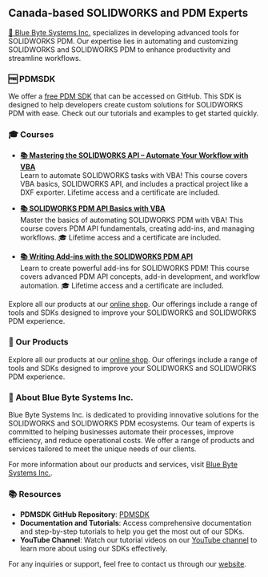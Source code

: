 ## Canada-based SOLIDWORKS and PDM Experts

[🔗 Blue Byte Systems Inc.](https://bluebyte.biz) specializes in developing advanced tools for SOLIDWORKS PDM. Our expertise lies in automating and customizing SOLIDWORKS and SOLIDWORKS PDM to enhance productivity and streamline workflows.

### 🆓 PDMSDK

We offer a [free PDM SDK](https://github.com/BlueByteSystemsInc/PDMSDK) that can be accessed on GitHub. This SDK is designed to help developers create custom solutions for SOLIDWORKS PDM with ease. Check out our tutorials and examples to get started quickly.

### 🎓 Courses

 - **[📚 Mastering the SOLIDWORKS API – Automate Your Workflow with VBA](https://bluebyte.biz/courses/mastering-the-solidworks-api-automate-your-workflow-with-vba/)**  
Learn to automate SOLIDWORKS tasks with VBA! This course covers VBA basics, SOLIDWORKS API, and includes a practical project like a DXF exporter. Lifetime access and a certificate are included. 

- **[📚 SOLIDWORKS PDM API Basics with VBA](https://bluebyte.biz/courses/solidworks-pdm-api-basics-with-vba/)**  
Master the basics of automating SOLIDWORKS PDM with VBA! This course covers PDM API fundamentals, creating add-ins, and managing workflows. 🎓 Lifetime access and a certificate are included. 

- **[📚 Writing Add-ins with the SOLIDWORKS PDM API](https://bluebyte.biz/courses/solidworks-pdm-api-write-addins/)**  
Learn to create powerful add-ins for SOLIDWORKS PDM! This course covers advanced PDM API concepts, add-in development, and workflow automation. 🎓 Lifetime access and a certificate are included. 


Explore all our products at our [online shop](https://bluebyte.biz/shop). Our offerings include a range of tools and SDKs designed to improve your SOLIDWORKS and SOLIDWORKS PDM experience.


### 🛒 Our Products

Explore all our products at our [online shop](https://bluebyte.biz/shop). Our offerings include a range of tools and SDKs designed to improve your SOLIDWORKS and SOLIDWORKS PDM experience.

### 📘 About Blue Byte Systems Inc.

Blue Byte Systems Inc. is dedicated to providing innovative solutions for the SOLIDWORKS and SOLIDWORKS PDM ecosystems. Our team of experts is committed to helping businesses automate their processes, improve efficiency, and reduce operational costs. We offer a range of products and services tailored to meet the unique needs of our clients.

For more information about our products and services, visit [Blue Byte Systems Inc.](https://bluebyte.biz).

### 📚 Resources

- **PDMSDK GitHub Repository**: [PDMSDK](https://github.com/BlueByteSystemsInc/PDMSDK)
- **Documentation and Tutorials**: Access comprehensive documentation and step-by-step tutorials to help you get the most out of our SDKs.
- **YouTube Channel**: Watch our tutorial videos on our [YouTube channel](https://www.youtube.com/channel/UC1zN9RU0uWQv2ELHHnG-XrA) to learn more about using our SDKs effectively.

For any inquiries or support, feel free to contact us through our [website](https://bluebyte.biz/contact).
